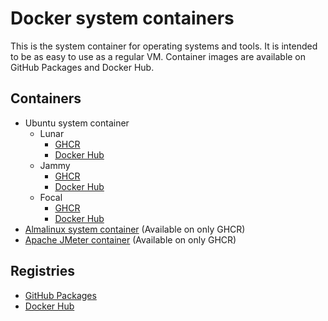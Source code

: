 # Docker system containers

This is the system container for operating systems and tools. It is intended to be as easy to use as a regular VM.
Container images are available on GitHub Packages and Docker Hub.

## Containers
- Ubuntu system container
  - Lunar
    - [GHCR](https://github.com/doridoridoriand/containers/pkgs/container/containers%2Flifeboat-ubuntu/139828662?tag=lunar-latest)
    - [Docker Hub](https://hub.docker.com/layers/doridoridoriand/lifeboat-ubuntu/lunar-latest/images/sha256-1d90fc754ed4cdc622fe6c0757a16461e9a1ef004bfb97761e5d93190762d5ae?context=repo)
  - Jammy
    - [GHCR](https://github.com/doridoridoriand/containers/pkgs/container/containers%2Flifeboat-ubuntu/139826172?tag=jammy-latest)
    - [Docker Hub](https://hub.docker.com/layers/doridoridoriand/lifeboat-ubuntu/jammy-latest/images/sha256-ac1de3ecc9bcba7a63db51be273ab4aab0f5c1b476d123bd08401e0bb999b6f2?context=repo)
  - Focal
    - [GHCR](https://github.com/doridoridoriand/containers/pkgs/container/containers%2Flifeboat-ubuntu/139823370?tag=focal-latest)
    - [Docker Hub](https://hub.docker.com/layers/doridoridoriand/lifeboat-ubuntu/focal-latest/images/sha256-0923cfb8b7f98b4a8e23823b0a43dd396c0b029ec07d0a51e42920bae6930528?context=repo)
- [Almalinux system container](https://github.com/doridoridoriand/containers/pkgs/container/containers%2Flifeboat-almalinux) (Available on only GHCR)
- [Apache JMeter container](https://github.com/doridoridoriand/containers/pkgs/container/containers%2Fjmeter-standalone/143931614?tag=latest) (Available on only GHCR)

## Registries

- [GitHub Packages](https://github.com/doridoridoriand/containers/packages)
- [Docker Hub](https://hub.docker.com/u/doridoridoriand)

